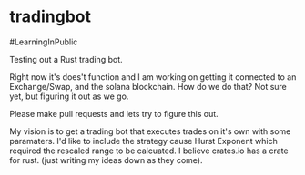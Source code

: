 # tradingbot

#LearningInPublic

Testing out a Rust trading bot.

Right now it's does't function and I am working on getting it connected to an Exchange/Swap, and the solana blockchain. How do we do that? Not sure yet, but figuring it out as we go.

Please make pull requests and lets try to figure this out.

My vision is to get a trading bot that executes trades on it's own with some paramaters. I'd like to include the strategy cause Hurst Exponent which required the rescaled range to be calcuated. I believe crates.io has a crate for rust. (just writing my ideas down as they come).

